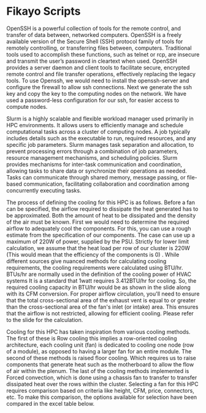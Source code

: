 # Fikayo Scripts
OpenSSH is a powerful collection of tools for the remote control, and transfer of data between, networked computers. 
OpenSSH is a freely available version of the Secure Shell (SSH) protocol family of tools for remotely controlling, or transferring files between, computers. Traditional tools used to accomplish these functions, such as telnet or rcp, are insecure and transmit the user’s password in cleartext when used. OpenSSH provides a server daemon and client tools to facilitate secure, encrypted remote control and file transfer operations, effectively replacing the legacy tools.
To use Openssh, we would need to install the openssh-server  and configure the firewall to allow ssh connections.
Next we generate the ssh key and copy the key to the computing nodes on the network. We have used a password-less configuration for our ssh, for easier access to compute nodes.

Slurm is a highly scalable and flexible workload manager used primarily in HPC environments. It allows users to efficiently manage and schedule computational tasks across a cluster of computing nodes. A job typically includes details such as the executable to run, required resources, and any specific job parameters. Slurm manages task separation and allocation, to prevent processing errors through a combination of job parameters, resource management mechanisms, and scheduling policies. 
Slurm provides mechanisms for inter-task communication and coordination, allowing tasks to share data or synchronize their operations as needed. Tasks can communicate through shared memory, message passing, or file-based communication, facilitating collaboration and coordination among concurrently executing tasks. 

The process of defining the cooling for this HPC is as follows.
Before a fan can be specified, the airflow required to dissipate the heat generated has to be approximated. Both the amount of heat to be dissipated and the density of the air must be known. First we would need to determine the required airflow to adequately cool the components. For this, you can use a rough estimate from the specification of our components. The case can use up a maximum of 220W of power, supplied by the PSU. Strictly for lower limit calculation, we assume that the heat load per row of our cluster is 220W (This would mean that the efficiency of the components is 0) . While different sources give nuanced methods for calculating cooling requirements, the cooling requirements were calculated using BTU/hr.
BTUs/hr are normally used in the definition of the cooling power of HVAC systems
It is a standard that 1watt requires 3.412BTU/hr for cooling. So, the required cooling capacity in BTU/hr would be as shown in the slide along with its CFM conversion.
For proper airflow circulation, you'll need to ensure that the total cross-sectional area of the exhaust vent is equal to or greater than the cross-sectional area of the fan's inlet (or intake) area. This ensures that the airflow is not restricted, allowing for efficient cooling. 
Please refer to the slide for the calculation.

Cooling for this HPC has taken inspiration from various cooling methods. 
The first of these is Row cooling this implies a row-oriented cooling architecture, each cooling unit (fan) is dedicated to cooling one node (row of a module), as opposed to having a larger fan for an entire module.
The second of these methods is raised floor cooling. Which requires us to raise components that generate heat such as the motherboard to allow the flow of air within the plenum.
The last of the cooling methods implemented is Forced convection, which is done using a chassis fan to transfer to transfer dissipated heat over the rows within the cluster.
Selecting a fan for this HPC requires comparison based on criteria like height, CFM, price, connectors, etc. To make this comparison, the options available for selection have been compared in the excel table below.
